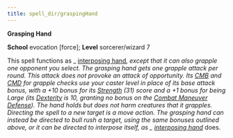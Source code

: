 ```yaml
---
title: spell_dir/graspingHand
---
```

 **Grasping Hand**

**School** evocation [force]; **Level** sorcerer/wizard 7

This spell functions as _ [interposing hand](interposingHand#_interposing-hand)_, except that it can also grapple one opponent you select. The _grasping hand_ gets one grapple attack per round. This attack does not provoke an attack of opportunity. Its [CMB](../combat#_combat-maneuver-bonus) and [CMD](../combat#_combat-maneuver-defense) for grapple checks use your caster level in place of its base attack bonus, with a +10 bonus for its [Strength](../gettingStarted#_strength) (31) score and a +1 bonus for being Large (its [Dexterity](../gettingStarted#_dexterity) is 10, granting no bonus on the [Combat Maneuver Defense](../combat#_combat-maneuver-defense)). The hand holds but does not harm creatures that it grapples. Directing the spell to a new target is a move action. The _grasping hand_ can instead be directed to bull rush a target, using the same bonuses outlined above, or it can be directed to interpose itself, as _ [interposing hand](interposingHand#_interposing-hand)_ does.

